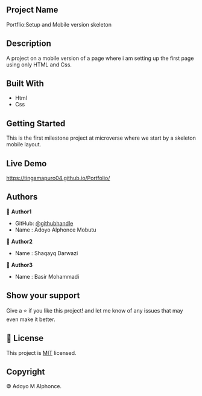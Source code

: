 ## Project Name

Portflio:Setup and Mobile version skeleton

## Description

A project on a mobile version of a page where i am setting up the first page using only HTML and Css.

## Built With

- Html
- Css

## Getting Started

This is the first milestone project at microverse where we start by a skeleton mobile layout.

## Live Demo
https://tingamapuro04.github.io/Portfolio/

## Authors

👤 **Author1**

- GitHub: [@githubhandle](https://github.com/tingamapuro04)
- Name : Adoyo Alphonce Mobutu

👤 **Author2**
- Name : Shaqayq Darwazi

👤 **Author3**
- Name : Basir Mohammadi

## Show your support

Give a ⭐️ if you like this project! and let me know of any issues that may even make it better.

## 📝 License

This project is [MIT](./MIT.md) licensed.

## Copyright
© Adoyo M Alphonce.
